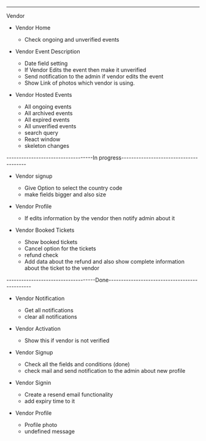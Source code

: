 

------------------------------------------------------------------------------------
Vendor
- Vendor Home
    - Check ongoing and unverified events 

- Vendor Event Description
    - Date field setting
    - If Vendor Edits the event then make it unverified
    - Send notification to the admin if vendor edits the event
    - Show Link of photos which vendor is using. 

- Vendor Hosted Events
    - All ongoing events
    - All archived events
    - All expired events
    - All unverified events
    - search query
    - React window
    - skeleton changes

-----------------------------------In progress---------------------------------------
- Vendor signup
    - Give Option to select the country code
    - make fields bigger and also size
    
- Vendor Profile
    - If edits information by the vendor then notify admin about it 

- Vendor Booked Tickets
    - Show booked tickets
    - Cancel option for the tickets
    - refund check
    - Add data about the refund and also show complete information about the ticket to the vendor

------------------------------------Done----------------------------------------------

- Vendor Notification
    - Get all notifications
    - clear all notifications

- Vendor Activation
    - Show this if vendor is not verified    

- Vendor Signup
    - Check all the fields and conditions (done)
    - check mail and send notification to the admin about new profile

- Vendor Signin
    - Create a resend email functionality
    - add expiry time to it
    
- Vendor Profile
    - Profile photo 
    - undefined message

